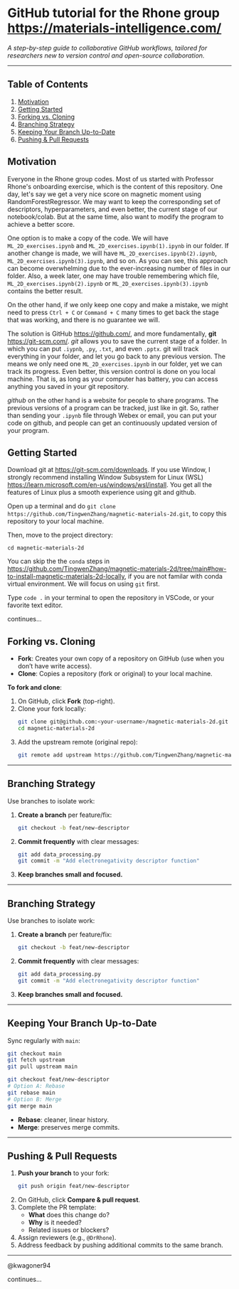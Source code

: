 # GitHub tutorial for the Rhone group https://materials-intelligence.com/

*A step-by-step guide to collaborative GitHub workflows, tailored for researchers new to version control and open-source collaboration.*

---

## Table of Contents

1. [Motivation](#motivation)
2. [Getting Started](#getting-started)
3. [Forking vs. Cloning](#forking-vs-cloning)
4. [Branching Strategy](#branching-strategy)
5. [Keeping Your Branch Up-to-Date](#keeping-your-branch-up-to-date)
6. [Pushing & Pull Requests](#pushing--pull-requests)

## Motivation
Everyone in the Rhone group codes. Most of us started with Professor Rhone's onboarding exercise, which is the content of this repository. One day, let's say we get a very nice score on magnetic moment using RandomForestRegressor. We may want to keep the corresponding set of descriptors, hyperparameters, and even better, the current stage of our notebook/colab. But at the same time, also want to modify the program to achieve a better score. 

One option is to make a copy of the code. We will have `ML_2D_exercises.ipynb` and `ML_2D_exercises.ipynb(1).ipynb` in our folder. If another change is made, we will have `ML_2D_exercises.ipynb(2).ipynb`, `ML_2D_exercises.ipynb(3).ipynb`, and so on. As you can see, this approach can become overwhelming due to the ever-increasing number of files in our folder. Also, a week later, one may have trouble remembering which file, `ML_2D_exercises.ipynb(2).ipynb` or `ML_2D_exercises.ipynb(3).ipynb` contains the better result.

On the other hand, if we only keep one copy and make a mistake, we might need to press `Ctrl + C` or `Command + C` many times to get back the stage that was working, and there is no guarantee we will.

The solution is GitHub https://github.com/, and more fundamentally, **git** https://git-scm.com/. *git* allows you to save the current stage of a folder. In which you can put `.iypnb`, `.py`, `.txt`, and even `.pptx`. git will track everything in your folder, and let you go back to any previous version. The means we only need one `ML_2D_exercises.ipynb` in our folder, yet we can track its progress. Even better, this version control is done on you local machine. That is, as long as your computer has battery, you can access anything you saved in your git repository.

*github* on the other hand is a website for people to share programs. The previous versions of a program can be tracked, just like in git. So, rather than sending your `.ipynb` file through Webex or email, you can put your code on github, and people can get an continuously updated version of your program.

## Getting Started
Download git at https://git-scm.com/downloads. If you use Window, I strongly recommend installing Window Subsystem for Linux (WSL) https://learn.microsoft.com/en-us/windows/wsl/install. You get all the features of Linux plus a smooth experience using git and github.

Open up a terminal and do `git clone https://github.com/TingwenZhang/magnetic-materials-2d.git`, to copy this repository to your local machine.

Then, move to the project directory:
```
cd magnetic-materials-2d
```

You can skip the the `conda` steps in https://github.com/TingwenZhang/magnetic-materials-2d/tree/main#how-to-install-magnetic-materials-2d-locally, if you are not familar with conda virtual environment. We will focus on using `git` first.

Type `code .` in your terminal to open the repository in VSCode, or your favorite text editor.

continues...

## Forking vs. Cloning

- **Fork**: Creates your own copy of a repository on GitHub (use when you don’t have write access).
- **Clone**: Copies a repository (fork or original) to your local machine.

**To fork and clone**:

1. On GitHub, click **Fork** (top-right).
2. Clone your fork locally:
   ```bash
   git clone git@github.com:<your-username>/magnetic-materials-2d.git
   cd magnetic-materials-2d
   ```
3. Add the upstream remote (original repo):
   ```bash
   git remote add upstream https://github.com/TingwenZhang/magnetic-materials-2d.git
   ```

---

## Branching Strategy

Use branches to isolate work:

1. **Create a branch** per feature/fix:
   ```bash
   git checkout -b feat/new-descriptor
   ```
2. **Commit frequently** with clear messages:
   ```bash
   git add data_processing.py
   git commit -m "Add electronegativity descriptor function"
   ```
3. **Keep branches small and focused.**

---

## Branching Strategy

Use branches to isolate work:

1. **Create a branch** per feature/fix:
   ```bash
   git checkout -b feat/new-descriptor
   ```
2. **Commit frequently** with clear messages:
   ```bash
   git add data_processing.py
   git commit -m "Add electronegativity descriptor function"
   ```
3. **Keep branches small and focused.**

---

## Keeping Your Branch Up-to-Date

Sync regularly with `main`:

```bash
git checkout main
git fetch upstream
git pull upstream main

git checkout feat/new-descriptor
# Option A: Rebase
git rebase main
# Option B: Merge
git merge main
```

- **Rebase**: cleaner, linear history.
- **Merge**: preserves merge commits.

---

## Pushing & Pull Requests

1. **Push your branch** to your fork:
   ```bash
   git push origin feat/new-descriptor
   ```
2. On GitHub, click **Compare & pull request**.
3. Complete the PR template:
   - **What** does this change do?
   - **Why** is it needed?
   - Related issues or blockers?
4. Assign reviewers (e.g., `@DrRhone`).
5. Address feedback by pushing additional commits to the same branch.

---

@kwagoner94

continues...
  
